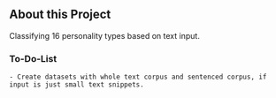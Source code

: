 ## About this Project
Classifying 16 personality types based on text input.

### To-Do-List
    - Create datasets with whole text corpus and sentenced corpus, if input is just small text snippets.
    

